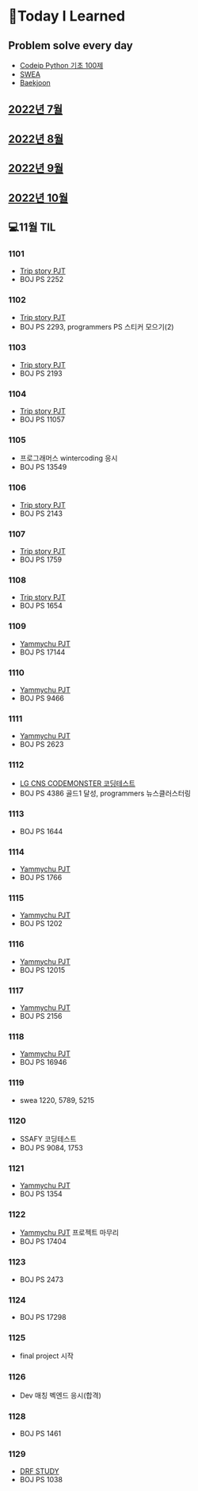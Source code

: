 # 📖Today I Learned

## Problem solve every day
* [Codeip Python 기초 100제](./Python_codeup/README.md)
* [SWEA](./SWEA/README.md)
* [Baekjoon](./Baekjoon/README.md)


## [2022년 7월](./202207TIL.md)
## [2022년 8월](./202208TIL.md)
## [2022년 9월](./202209TIL.md)
## [2022년 10월](./202210TIL.md)

## 💻11월 TIL

### 1101
* [Trip story PJT](https://github.com/Pangpyo/Trip-story)
* BOJ PS 2252

### 1102
* [Trip story PJT](https://github.com/Pangpyo/Trip-story)
* BOJ PS 2293, programmers PS 스티커 모으기(2)

### 1103
* [Trip story PJT](https://github.com/Pangpyo/Trip-story)
* BOJ PS 2193

### 1104
* [Trip story PJT](https://github.com/Pangpyo/Trip-story)
* BOJ PS 11057

### 1105
* 프로그래머스 wintercoding 응시
* BOJ PS 13549

### 1106
* [Trip story PJT](https://github.com/Pangpyo/Trip-story)
* BOJ PS 2143

### 1107
* [Trip story PJT](https://github.com/Pangpyo/Trip-story)
* BOJ PS 1759

### 1108
* [Trip story PJT](https://github.com/Pangpyo/Trip-story)
* BOJ PS 1654

### 1109
* [Yammychu PJT](https://github.com/kmk4162/YammyChu)
* BOJ PS 17144

### 1110
* [Yammychu PJT](https://github.com/kmk4162/YammyChu)
* BOJ PS 9466

### 1111
* [Yammychu PJT](https://github.com/kmk4162/YammyChu)
* BOJ PS 2623

### 1112
* [LG CNS CODEMONSTER 코딩테스트](./programmers/codemonster.md)
* BOJ PS 4386 골드1 달성, programmers 뉴스클러스터링

### 1113
* BOJ PS 1644

### 1114
* [Yammychu PJT](https://github.com/kmk4162/YammyChu)
* BOJ PS 1766

### 1115
* [Yammychu PJT](https://github.com/kmk4162/YammyChu)
* BOJ PS 1202

### 1116
* [Yammychu PJT](https://github.com/kmk4162/YammyChu)
* BOJ PS 12015

### 1117
* [Yammychu PJT](https://github.com/kmk4162/YammyChu)
* BOJ PS 2156

### 1118
* [Yammychu PJT](https://github.com/kmk4162/YammyChu)
* BOJ PS 16946

### 1119
* swea 1220, 5789, 5215

### 1120
* SSAFY 코딩테스트
* BOJ PS 9084, 1753

### 1121
* [Yammychu PJT](https://github.com/kmk4162/YammyChu)
* BOJ PS 1354

### 1122
* [Yammychu PJT](http://yammychu3-env.eba-qj4ecu99.ap-northeast-2.elasticbeanstalk.com/) 프로젝트 마무리
* BOJ PS 17404

### 1123
* BOJ PS 2473

### 1124
* BOJ PS 17298

### 1125 
* final project 시작

### 1126
* Dev 매칭 벡엔드 응시(합격)

### 1128
* BOJ PS 1461

### 1129
* [DRF STUDY](/https://github.com/Pangpyo/DRF-study)
* BOJ PS 1038
